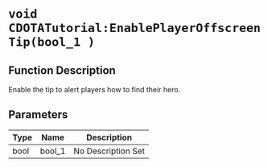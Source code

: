 # `void CDOTATutorial:EnablePlayerOffscreenTip(bool_1 )`
## Function Description
Enable the tip to alert players how to find their hero.
## Parameters
Type|Name|Description
--|--|--
bool|bool_1|No Description Set
